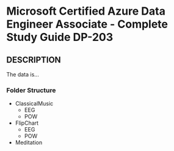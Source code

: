 # Microsoft Certified Azure Data Engineer Associate - Complete Study Guide DP-203
## DESCRIPTION
The data is...

### Folder Structure
- ClassicalMusic
  - EEG
  - POW
- FlipChart
  - EEG
  - POW
- Meditation 
